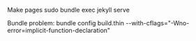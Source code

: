 
Make pages
sudo bundle exec jekyll serve



Bundle problem: 
bundle config build.thin --with-cflags="-Wno-error=implicit-function-declaration"
